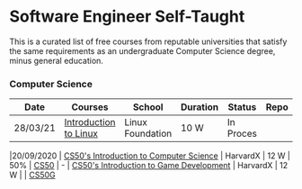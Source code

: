 # Software Engineer Self-Taught

This is a curated list of free courses from reputable universities that satisfy the same requirements as an undergraduate Computer Science degree, minus general education.

### Computer Science

|Date | Courses	|School	| Duration |  Status | Repo | 
|---- | ------- |-------|--------- |  ------ |------ | 
| 28/03/21 | [Introduction to Linux](https://learning.edx.org/course/course-v1:LinuxFoundationX+LFS101x+1T2020/home) | Linux Foundation | 10 W | In Proces | |



|20/09/2020 | [CS50's Introduction to Computer Science](https://www.edx.org/es/course/cs50s-introduction-to-computer-science) | HarvardX | 12 W | 50% | [CS50](https://github.com/FernandoFH/CS50_Introduction-to-Computer-Science)
| - | [CS50's Introduction to Game Development](https://courses.edx.org/courses/course-v1:HarvardX+CS50G+Games) | HarvardX | 12 W | | [CS50G]()

